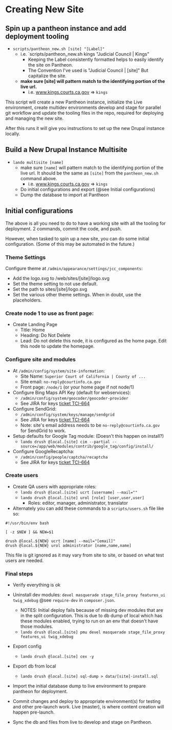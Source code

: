 # Creating New Site


## Spin up a pantheon instance and add deployment tooling

  - `scripts/pantheon_new.sh [site] "[Label]"`
    - i.e. `scripts/pantheon_new.sh kings "Judicial Council | Kings"
      - Keeping the Label consistently formatted helps to easily identify the site on Pantheon.
      - The Convention I've used is "Judicial Council | [site]" But capitalize the site.
    - **make sure [site] will pattern match to the identifying portion of the live url.**
      - i.e. www.kings.courts.ca.gov => `kings`

This script will create a new Pantheon instance, initialize the Live environment, create multidev environments develop and stage for parallel git workflow and update the tooling files in the repo, required for deploying and managing the new site.

After this runs it will give you instructions to set up the new Drupal instance locally.


## Build a New Drupal Instance Multisite

  - `lando multisite [name]`
    - make sure `[name]` will pattern match to the identifying portion of the live url. It should be the same as `[site]` from the `pantheon_new.sh` command above.
      - i.e. www.kings.courts.ca.gov => `kings`
    - Do initial configurations and export (@see Initial configurations)
    - Dump the database to import at Pantheon

## Initial configurations

  The above is all you need to do to have a working site with all the tooling for deployment.  2 commands, commit the code, and push.

  However, when tasked to spin up a new site, you can do some initial configuration.  (Some of this may be automated in the future.)

### Theme Settings

Configure theme at `/admin/appearance/settings/jcc_components`:
- Add the logo.svg to /web/sites/[site]/logo.svg
- Set the theme setting to not use default.
- Set the path to sites/[site]/logo.svg
- Set the various other theme settings. When in doubt, use the placeholders.

### Create node 1 to use as front page:

- Create Landing Page
  * Title: Home
  * Heading: Do Not Delete
  * Lead: Do not delete this node, it is configured as the home page.  Edit this node to update the homepage.

### Configure site and modules

- At `/admin/config/system/site-information`:
  * Site Name: `Superior Court of California | County of ...`
  * Site email: `no-reply@courtinfo.ca.gov`
  * Front page: `/node/1`  (or your home page if not node/1)
- Configure Bing Maps API Key (default for webservices):
  * `/admin/config/system/geocoder/geocoder-provider`
  * See JIRA for keys [ticket TCI-664](https://judasdg.atlassian.net/browse/TCI-664)
- Configure SendGrid:
  * `/admin/config/system/keys/manage/sendgrid`
  * See JIRA for keys [ticket TCI-664](https://judasdg.atlassian.net/browse/TCI-664)
  * Note: site's email address needs to be `no-reply@courtinfo.ca.gov` for SendGrid to work.
- Setup defaults for Google Tag module:
  (Doesn't this happen on install?)
  * `lando drush @local.[site] cim --partial --source=/app/web/modules/contrib/google_tag/config/install/`
- Configure GoogleRecaptcha:
  * `/admin/config/people/captcha/recaptcha`
  * See JIRA for keys [ticket TCI-664](https://judasdg.atlassian.net/browse/TCI-664)

### Create users

- Create QA users with appropriate roles:
  - `lando drush @local.[site] ucrt [username] --mail=""`
  - `lando drush @local.[site] urol [role] [user,user,user]`
    - Roles: editor, manager, administrator, translator
- Alternately you can add these commands to a `scripts/users.sh` file like so:

```
#!/usr/bin/env bash

[ -z $NEW ] && NEW=$1

drush @local.${NEW} ucrt [name] --mail="[email]"
drush @local.${NEW} urol administrator [name,name,name]
```

This file is git ignored as it may vary from site to site, or based on what test users are needed.

### Final steps

- Verify everything is ok

- Uninstall dev modules: `devel masquerade stage_file_proxy features_ui twig_xdebug`  @see `require-dev` in `composer.json`.
  - NOTES:  Initial deploy fails because of missing dev modules that are in the split configuration. This is due to db dump of local which has these modules enabled, trying to run on an env that doesn't have those modules.
  - `lando drush @local.[site] pmu devel masquerade stage_file_proxy features_ui twig_xdebug`

- Export config
  - `lando drush @local.[site] cex -y`

- Export db from local
  - `lando drush @local.[site] sql-dump > data/[site]-install.sql`

- Import the initial database dump to live environment to prepare pantheon for deployment.

- Commit changes and deploy to appropriate environment(s) for testing and other pre-launch work. Live (master), is where content creation will happen pre-launch.

- Sync the db and files from live to develop and stage on Pantheon.
